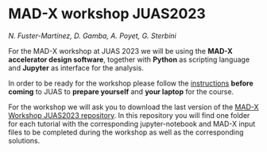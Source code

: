 # MAD-X workshop JUAS2023
*N. Fuster-Martínez, D. Gamba, A. Poyet, G. Sterbini*

For the MAD-X workshop at JUAS 2023 we will be using the **MAD-X accelerator design software**, together with **Python** as scripting language and **Jupyter** as interface for the analysis. 

In order to be ready for the workshop please follow the [instructions](./installation_guide.md) **before coming** to JUAS to **prepare yourself** and **your laptop** for the course.

For the workshop we will ask you to download the last version of the [MAD-X Workshop JUAS2023 repository](https://github.com/fusterma/JUAS2023/zipball/master). In this repository you will find one folder for each tutorial with the corresponding jupyter-notebook and MAD-X input files to be completed during the workshop as well as the corresponding solutions.  
